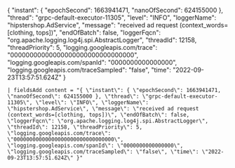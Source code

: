 
{
  "instant": {
    "epochSecond": 1663941471,
    "nanoOfSecond": 624155000
  },
  "thread": "grpc-default-executor-11305",
  "level": "INFO",
  "loggerName": "hipstershop.AdService",
  "message": "received ad request (context_words=[clothing, tops])",
  "endOfBatch": false,
  "loggerFqcn": "org.apache.logging.log4j.spi.AbstractLogger",
  "threadId": 12158,
  "threadPriority": 5,
  "logging.googleapis.com/trace": "00000000000000000000000000000000",
  "logging.googleapis.com/spanId": "0000000000000000",
  "logging.googleapis.com/traceSampled": "false",
  "time": "2022-09-23T13:57:51.624Z"
}

```
| fieldsAdd content = "{ \"instant\": { \"epochSecond\": 1663941471, \"nanoOfSecond\": 624155000 }, \"thread\": \"grpc-default-executor-11305\", \"level\": \"INFO\", \"loggerName\": \"hipstershop.AdService\", \"message\": \"received ad request (context_words=[clothing, tops])\", \"endOfBatch\": false, \"loggerFqcn\": \"org.apache.logging.log4j.spi.AbstractLogger\", \"threadId\": 12158, \"threadPriority\": 5, \"logging.googleapis.com/trace\": \"00000000000000000000000000000000\", \"logging.googleapis.com/spanId\": \"0000000000000000\", \"logging.googleapis.com/traceSampled\": \"false\", \"time\": \"2022-09-23T13:57:51.624Z\" }"
```
